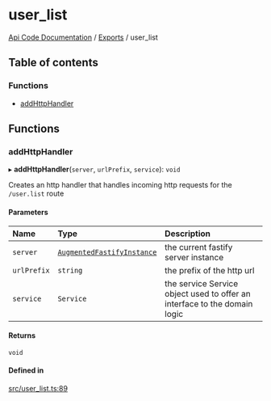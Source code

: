 # user\_list
 
[Api Code Documentation](../README.md) / [Exports](../modules.md) / user\_list

## Table of contents

### Functions

- [addHttpHandler](user_list.md#addhttphandler)

## Functions

### addHttpHandler

▸ **addHttpHandler**(`server`, `urlPrefix`, `service`): `void`

Creates an http handler that handles incoming http requests for the `/user.list` route

#### Parameters

| Name | Type | Description |
| :------ | :------ | :------ |
| `server` | [`AugmentedFastifyInstance`](../interfaces/types.AugmentedFastifyInstance.md) | the current fastify server instance |
| `urlPrefix` | `string` | the prefix of the http url |
| `service` | `Service` | the service Service object used to offer an interface to the domain logic |

#### Returns

`void`

#### Defined in

[src/user_list.ts:89](https://github.com/openkfw/TruBudget/blob/2e43ea7/api/src/user_list.ts#L89)
